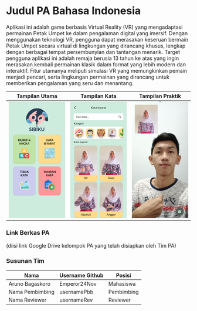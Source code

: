 # Judul PA Bahasa Indonesia

Aplikasi ini adalah game berbasis Virtual Reality (VR) yang mengadaptasi permainan Petak Umpet ke dalam pengalaman digital yang imersif. Dengan menggunakan teknologi VR, pengguna dapat merasakan keseruan bermain Petak Umpet secara virtual di lingkungan yang dirancang khusus, lengkap dengan berbagai tempat persembunyian dan tantangan menarik. Target pengguna aplikasi ini adalah remaja berusia 13 tahun ke atas yang ingin merasakan kembali permainan klasik dalam format yang lebih modern dan interaktif. Fitur utamanya meliputi simulasi VR yang memungkinkan pemain menjadi pencari, serta lingkungan permainan yang dirancang untuk memberikan pengalaman yang seru dan menantang.

Tampilan Utama                              | Tampilan Kata                              | Tampilan Praktik
--------------------------------------------|--------------------------------------------|--------------------------------------------
<img src="screenshots/pic1.png" width="200">|<img src="screenshots/pic2.png" width="200">|<img src="screenshots/pic3.png" width="200">

### Link Berkas PA

(diisi link Google Drive kelompok PA yang telah disiapkan oleh Tim PA)

### Susunan Tim

Nama            | Username Github | Posisi
----------------|-----------------|-----------
Aruno Bagaskoro | Emperor24Nov    | Mahasiswa
Nama Pembimbing | usernamePbb     | Pembimbing
Nama Reviewer   | usernameRev     | Reviewer
